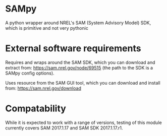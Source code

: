 # SAMpy
A python wrapper around NREL's SAM (System Advisory Model) SDK, which is primitive and not very pythonic

# External software requirements
Requires and wraps around the SAM SDK, which you can download and extract from: https://sam.nrel.gov/node/69515 (the path to the SDK is a SAMpy config options).

Uses resource from the SAM GUI tool, which you can download and install from: https://sam.nrel.gov/download

# Compatability
While it is expected to work with a range of versions, testing of this module currently covers SAM 2017.1.17 and SAM SDK 2017.1.17.r1.
